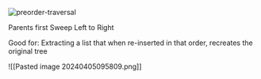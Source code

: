 
![preorder-traversal](https://s3.amazonaws.com/issac-ghost/2019/03/preorder-traversal.gif)

Parents first
Sweep Left to Right

Good for: Extracting a list that when re-inserted in that order, recreates the original tree

![[Pasted image 20240405095809.png]]